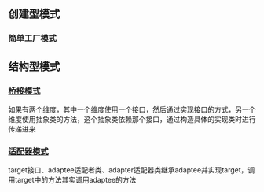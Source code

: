 ## 创建型模式
### 简单工厂模式



## 结构型模式
### [桥接模式](http://c.biancheng.net/view/1364.html)
如果有两个维度，其中一个维度使用一个接口，然后通过实现接口的方式，另一个维度使用抽象类的方法，这个抽象类依赖那个接口，通过构造具体的实现类时进行
传递进来
### [适配器模式](http://c.biancheng.net/view/1361.html)
target接口、adaptee适配者类、adapter适配器类继承adaptee并实现target，调用target中的方法其实调用adaptee的方法

